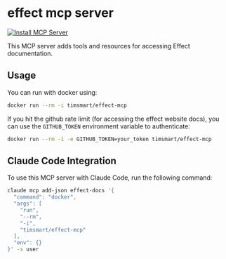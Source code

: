 # effect mcp server

[![Install MCP Server](https://cursor.com/deeplink/mcp-install-dark.svg)](https://cursor.com/install-mcp?name=effect%20docs&config=eyJjb21tYW5kIjoiZG9ja2VyIHJ1biAtLXJtIC1pIHRpbXNtYXJ0L2VmZmVjdC1tY3AifQ%3D%3D)

This MCP server adds tools and resources for accessing Effect documentation.

## Usage

You can run with docker using:

```bash
docker run --rm -i timsmart/effect-mcp
```

If you hit the github rate limit (for accessing the effect website docs), you can use the `GITHUB_TOKEN` environment variable to authenticate:

```bash
docker run --rm -i -e GITHUB_TOKEN=your_token timsmart/effect-mcp
```

## Claude Code Integration

To use this MCP server with Claude Code, run the following command:

```bash
claude mcp add-json effect-docs '{ 
  "command": "docker",
  "args": [
    "run",
    "--rm",
    "-i",
    "timsmart/effect-mcp"
  ],
  "env": {}
}' -s user
```
